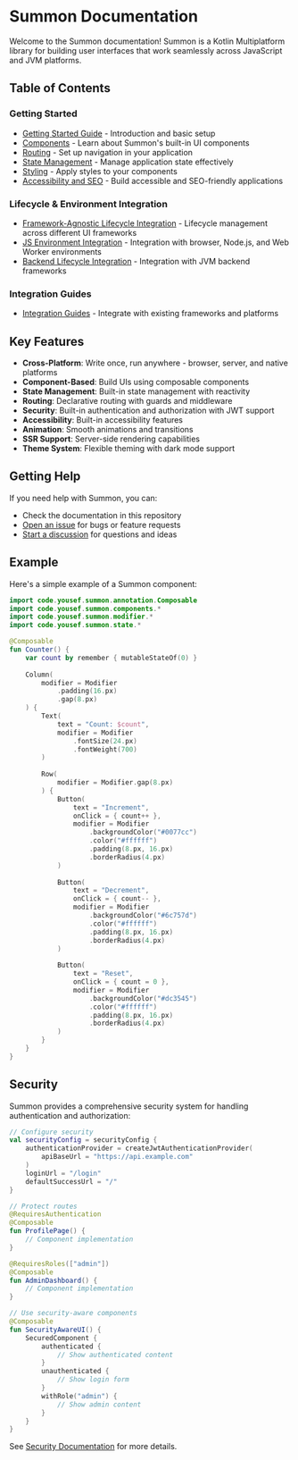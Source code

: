 # Summon Documentation

Welcome to the Summon documentation! Summon is a Kotlin Multiplatform library for building user interfaces that work seamlessly across JavaScript and JVM platforms.

## Table of Contents

### Getting Started
- [Getting Started Guide](../README.md#quick-example) - Introduction and basic setup
- [Components](components.md) - Learn about Summon's built-in UI components
- [Routing](routing.md) - Set up navigation in your application
- [State Management](state-management.md) - Manage application state effectively
- [Styling](styling.md) - Apply styles to your components
- [Accessibility and SEO](accessibility-and-seo.md) - Build accessible and SEO-friendly applications

### Lifecycle & Environment Integration
- [Framework-Agnostic Lifecycle Integration](lifecycle-integration.md) - Lifecycle management across different UI frameworks
- [JS Environment Integration](js-environment-integration.md) - Integration with browser, Node.js, and Web Worker environments
- [Backend Lifecycle Integration](backend-lifecycle-integration.md) - Integration with JVM backend frameworks

### Integration Guides
- [Integration Guides](integration-guides.md) - Integrate with existing frameworks and platforms


## Key Features

- **Cross-Platform**: Write once, run anywhere - browser, server, and native platforms
- **Component-Based**: Build UIs using composable components
- **State Management**: Built-in state management with reactivity
- **Routing**: Declarative routing with guards and middleware
- **Security**: Built-in authentication and authorization with JWT support
- **Accessibility**: Built-in accessibility features
- **Animation**: Smooth animations and transitions
- **SSR Support**: Server-side rendering capabilities
- **Theme System**: Flexible theming with dark mode support

## Getting Help

If you need help with Summon, you can:

- Check the documentation in this repository
- [Open an issue](https://github.com/yebaital/summon/issues) for bugs or feature requests
- [Start a discussion](https://github.com/yebaital/summon/discussions) for questions and ideas

## Example

Here's a simple example of a Summon component:

```kotlin
import code.yousef.summon.annotation.Composable
import code.yousef.summon.components.*
import code.yousef.summon.modifier.*
import code.yousef.summon.state.*

@Composable
fun Counter() {
    var count by remember { mutableStateOf(0) }
    
    Column(
        modifier = Modifier
            .padding(16.px)
            .gap(8.px)
    ) {
        Text(
            text = "Count: $count",
            modifier = Modifier
                .fontSize(24.px)
                .fontWeight(700)
        )
        
        Row(
            modifier = Modifier.gap(8.px)
        ) {
            Button(
                text = "Increment",
                onClick = { count++ },
                modifier = Modifier
                    .backgroundColor("#0077cc")
                    .color("#ffffff")
                    .padding(8.px, 16.px)
                    .borderRadius(4.px)
            )
            
            Button(
                text = "Decrement",
                onClick = { count-- },
                modifier = Modifier
                    .backgroundColor("#6c757d")
                    .color("#ffffff")
                    .padding(8.px, 16.px)
                    .borderRadius(4.px)
            )
            
            Button(
                text = "Reset",
                onClick = { count = 0 },
                modifier = Modifier
                    .backgroundColor("#dc3545")
                    .color("#ffffff")
                    .padding(8.px, 16.px)
                    .borderRadius(4.px)
            )
        }
    }
}
```

## Security

Summon provides a comprehensive security system for handling authentication and authorization:

```kotlin
// Configure security
val securityConfig = securityConfig {
    authenticationProvider = createJwtAuthenticationProvider(
        apiBaseUrl = "https://api.example.com"
    )
    loginUrl = "/login"
    defaultSuccessUrl = "/"
}

// Protect routes
@RequiresAuthentication
@Composable
fun ProfilePage() {
    // Component implementation
}

@RequiresRoles(["admin"])
@Composable
fun AdminDashboard() {
    // Component implementation
}

// Use security-aware components
@Composable
fun SecurityAwareUI() {
    SecuredComponent {
        authenticated {
            // Show authenticated content
        }
        unauthenticated {
            // Show login form
        }
        withRole("admin") {
            // Show admin content
        }
    }
}
```

See [Security Documentation](security.md) for more details. 